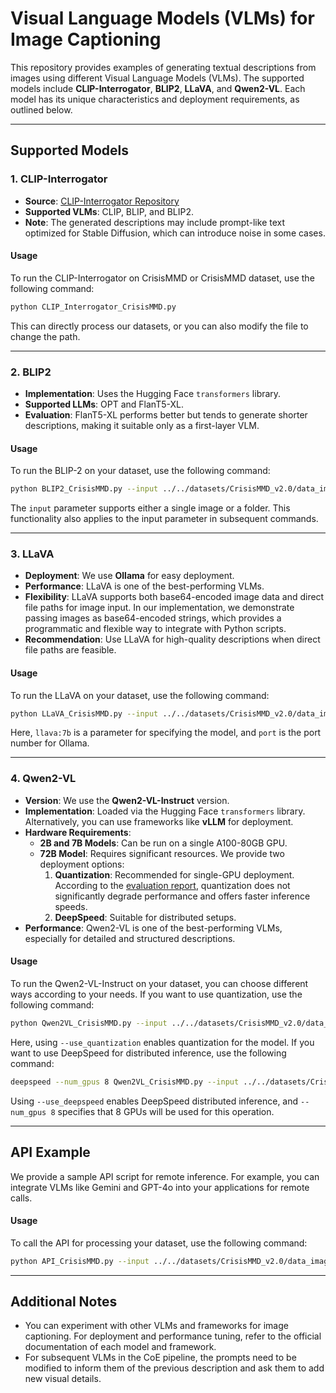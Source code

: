 # Visual Language Models (VLMs) for Image Captioning

This repository provides examples of generating textual descriptions from images using different Visual Language Models (VLMs). The supported models include **CLIP-Interrogator**, **BLIP2**, **LLaVA**, and **Qwen2-VL**. Each model has its unique characteristics and deployment requirements, as outlined below.

---

## Supported Models

### 1. **CLIP-Interrogator**
- **Source**: [CLIP-Interrogator Repository](https://github.com/pharmapsychotic/clip-interrogator)
- **Supported VLMs**: CLIP, BLIP, and BLIP2.
- **Note**: The generated descriptions may include prompt-like text optimized for Stable Diffusion, which can introduce noise in some cases.

#### Usage
To run the CLIP-Interrogator on CrisisMMD or CrisisMMD dataset, use the following command:
```bash
python CLIP_Interrogator_CrisisMMD.py
```
This can directly process our datasets, or you can also modify the file to change the path.

---

### 2. **BLIP2**
- **Implementation**: Uses the Hugging Face `transformers` library.
- **Supported LLMs**: OPT and FlanT5-XL.
- **Evaluation**: FlanT5-XL performs better but tends to generate shorter descriptions, making it suitable only as a first-layer VLM.

#### Usage
To run the BLIP-2 on your dataset, use the following command:
```bash
python BLIP2_CrisisMMD.py --input ../../datasets/CrisisMMD_v2.0/data_image --model_type flan-t5
```
The `input` parameter supports either a single image or a folder. This functionality also applies to the input parameter in subsequent commands.

---

### 3. **LLaVA**
- **Deployment**: We use **Ollama** for easy deployment.
- **Performance**: LLaVA is one of the best-performing VLMs.
- **Flexibility**: LLaVA supports both base64-encoded image data and direct file paths for image input. In our implementation, we demonstrate passing images as base64-encoded strings, which provides a programmatic and flexible way to integrate with Python scripts.
- **Recommendation**: Use LLaVA for high-quality descriptions when direct file paths are feasible.

#### Usage
To run the LLaVA on your dataset, use the following command:
```bash
python LLaVA_CrisisMMD.py --input ../../datasets/CrisisMMD_v2.0/data_image --model llava:7b --port 11434
```
Here, `llava:7b` is a parameter for specifying the model, and `port` is the port number for Ollama.

---

### 4. **Qwen2-VL**
- **Version**: We use the **Qwen2-VL-Instruct** version.
- **Implementation**: Loaded via the Hugging Face `transformers` library. Alternatively, you can use frameworks like **vLLM** for deployment.
- **Hardware Requirements**:
  - **2B and 7B Models**: Can be run on a single A100-80GB GPU.
  - **72B Model**: Requires significant resources. We provide two deployment options:
    1. **Quantization**: Recommended for single-GPU deployment. According to the [evaluation report](https://modelscope.cn/models/Qwen/Qwen2.5-VL-72B-Instruct), quantization does not significantly degrade performance and offers faster inference speeds.
    2. **DeepSpeed**: Suitable for distributed setups.
- **Performance**: Qwen2-VL is one of the best-performing VLMs, especially for detailed and structured descriptions.

#### Usage
To run the Qwen2-VL-Instruct on your dataset, you can choose different ways according to your needs.
If you want to use quantization, use the following command:
```bash
python Qwen2VL_CrisisMMD.py --input ../../datasets/CrisisMMD_v2.0/data_image --model qwen2-vl-instruct:72b --use_quantization
```
Here, using `--use_quantization` enables quantization for the model.
If you want to use DeepSpeed for distributed inference, use the following command:
```bash
deepspeed --num_gpus 8 Qwen2VL_CrisisMMD.py --input ../../datasets/CrisisMMD_v2.0/data_image --model qwen2-vl-instruct:72b --use_deepspeed
```
Using `--use_deepspeed` enables DeepSpeed distributed inference, and `--num_gpus 8` specifies that 8 GPUs will be used for this operation.

---

## API Example
We provide a sample API script for remote inference. For example, you can integrate VLMs like Gemini and GPT-4o into your applications for remote calls.

#### Usage
To call the API for processing your dataset, use the following command:
```bash
python API_CrisisMMD.py --input ../../datasets/CrisisMMD_v2.0/data_image
```

---

## Additional Notes
- You can experiment with other VLMs and frameworks for image captioning. For deployment and performance tuning, refer to the official documentation of each model and framework.
- For subsequent VLMs in the CoE pipeline, the prompts need to be modified to inform them of the previous description and ask them to add new visual details.